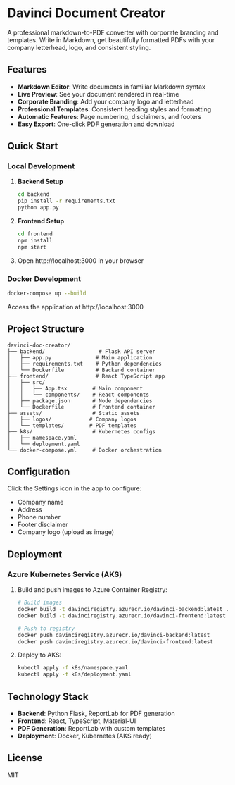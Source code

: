 # Davinci Document Creator

A professional markdown-to-PDF converter with corporate branding and templates. Write in Markdown, get beautifully formatted PDFs with your company letterhead, logo, and consistent styling.

## Features

- **Markdown Editor**: Write documents in familiar Markdown syntax
- **Live Preview**: See your document rendered in real-time
- **Corporate Branding**: Add your company logo and letterhead
- **Professional Templates**: Consistent heading styles and formatting
- **Automatic Features**: Page numbering, disclaimers, and footers
- **Easy Export**: One-click PDF generation and download

## Quick Start

### Local Development

1. **Backend Setup**
   ```bash
   cd backend
   pip install -r requirements.txt
   python app.py
   ```

2. **Frontend Setup**
   ```bash
   cd frontend
   npm install
   npm start
   ```

3. Open http://localhost:3000 in your browser

### Docker Development

```bash
docker-compose up --build
```

Access the application at http://localhost:3000

## Project Structure

```
davinci-doc-creator/
├── backend/                 # Flask API server
│   ├── app.py              # Main application
│   ├── requirements.txt    # Python dependencies
│   └── Dockerfile          # Backend container
├── frontend/               # React TypeScript app
│   ├── src/
│   │   ├── App.tsx        # Main component
│   │   └── components/    # React components
│   ├── package.json       # Node dependencies
│   └── Dockerfile         # Frontend container
├── assets/                # Static assets
│   ├── logos/            # Company logos
│   └── templates/        # PDF templates
├── k8s/                   # Kubernetes configs
│   ├── namespace.yaml
│   └── deployment.yaml
└── docker-compose.yml     # Docker orchestration
```

## Configuration

Click the Settings icon in the app to configure:
- Company name
- Address
- Phone number
- Footer disclaimer
- Company logo (upload as image)

## Deployment

### Azure Kubernetes Service (AKS)

1. Build and push images to Azure Container Registry:
   ```bash
   # Build images
   docker build -t davinciregistry.azurecr.io/davinci-backend:latest ./backend
   docker build -t davinciregistry.azurecr.io/davinci-frontend:latest ./frontend
   
   # Push to registry
   docker push davinciregistry.azurecr.io/davinci-backend:latest
   docker push davinciregistry.azurecr.io/davinci-frontend:latest
   ```

2. Deploy to AKS:
   ```bash
   kubectl apply -f k8s/namespace.yaml
   kubectl apply -f k8s/deployment.yaml
   ```

## Technology Stack

- **Backend**: Python Flask, ReportLab for PDF generation
- **Frontend**: React, TypeScript, Material-UI
- **PDF Generation**: ReportLab with custom templates
- **Deployment**: Docker, Kubernetes (AKS ready)

## License

MIT